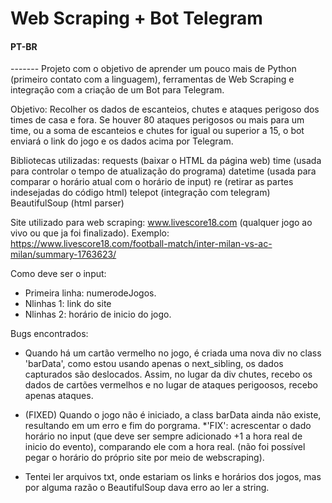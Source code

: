 # Web Scraping + Bot Telegram

<h4> PT-BR </h4>
-------
Projeto com o objetivo de aprender um pouco mais de Python (primeiro contato com a linguagem), ferramentas de Web Scraping e integração com a criação de um Bot para Telegram.

Objetivo: 
Recolher os dados de escanteios, chutes e ataques perigoso dos times de casa e fora. Se houver 80 ataques perigosos ou mais para um time, ou a soma de escanteios e chutes for igual ou superior a 15, o bot enviará o link do jogo e os dados acima por Telegram.

Bibliotecas utilizadas:
requests (baixar o HTML da página web)
time (usada para controlar o tempo de atualização do programa)
datetime (usada para comparar o horário atual com o horário de input)
re (retirar as partes indesejadas do código html)
telepot (integração com telegram)
BeautifulSoup (html parser)

Site utilizado para web scraping: www.livescore18.com (qualquer jogo ao vivo ou que ja foi finalizado).
Exemplo: https://www.livescore18.com/football-match/inter-milan-vs-ac-milan/summary-1763623/

Como deve ser o input:
- Primeira linha: numerodeJogos.
- Nlinhas 1: link do site
- Nlinhas 2: horário de inicio do jogo.

Bugs encontrados:
- Quando há um cartão vermelho no jogo, é criada uma nova div no class 'barData', como estou usando apenas o next_sibling, os dados capturados são deslocados. Assim, no lugar da div chutes, recebo os dados de cartões vermelhos e no lugar de ataques perigoosos, recebo apenas ataques.

- (FIXED) Quando o jogo não é iniciado, a class barData ainda não existe, resultando em um erro e fim do porgrama.
	*'FIX': acrescentar o dado horário no input (que deve ser sempre adicionado +1 a hora real de inicio do evento), comparando ele com a hora real. (não foi possível pegar o horário do próprio site por meio de webscraping).

- Tentei ler arquivos txt, onde estariam os links e horários dos jogos, mas por alguma razão o BeautifulSoup dava erro ao ler a string.
	
